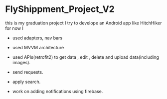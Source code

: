 # FlyShippment_Project_V2
this is my graduation project I try to develope an Android app like HitchHiker for now I 
- used adapters, nav bars  
- used MVVM architecture
- used APIs(retrofit2) to get data , edit , delete and upload data(including images).
- send requests.
- apply search.

- work on adding notifications using firebase.

